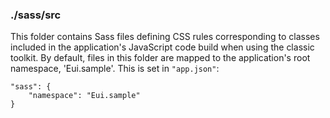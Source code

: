 ### ./sass/src

This folder contains Sass files defining CSS rules corresponding to classes
included in the application's JavaScript code build when using the classic toolkit.
By default, files in this folder are mapped to the application's root namespace, 'Eui.sample'.
This is set in `"app.json"`:

    "sass": {
        "namespace": "Eui.sample"
    }